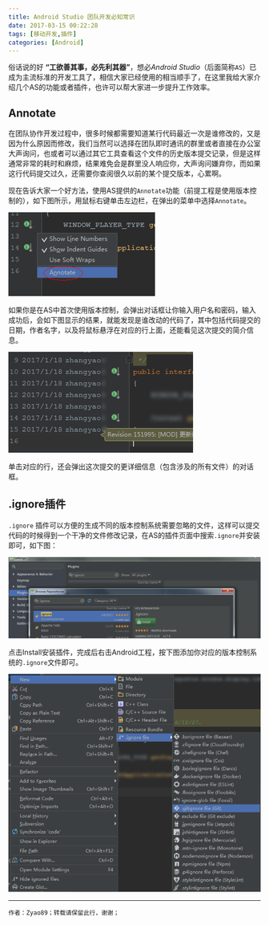 ```yaml
---
title: Android Studio 团队开发必知常识
date: 2017-03-15 00:22:28
tags: [移动开发,插件]
categories: [Android]
---
```

俗话说的好 **“工欲善其事，必先利其器”**，想必*Android Studio*（后面简称`AS`）已成为主流标准的开发工具了，相信大家已经使用的相当顺手了，在这里我给大家介绍几个AS的功能或者插件，也许可以帮大家进一步提升工作效率。

<!--more-->

## Annotate

在团队协作开发过程中，很多时候都需要知道某行代码最近一次是谁修改的，又是因为什么原因而修改，我们当然可以选择在团队即时通讯的群里或者直接在办公室大声询问，也或者可以通过其它工具查看这个文件的历史版本提交记录，但是这样通常非常的耗时和麻烦，结果难免会是群里没人响应你，大声询问嫌弃你，而如果这行代码提交过久，还需要你查阅很久以前的某个提交版本，心累啊。

现在告诉大家一个好方法，使用AS提供的`Annotate`功能（前提工程是使用版本控制的），如下图所示，用鼠标右键单击左边栏，在弹出的菜单中选择`Annotate`。

![Annotate位置](./img01.png)

如果你是在AS中首次使用版本控制，会弹出对话框让你输入用户名和密码，输入成功后，会如下图显示的结果，就能发现是谁改动的代码了，其中包括代码提交的日期，作者名字，以及将鼠标悬浮在对应的行上面，还能看见这次提交的简介信息。

![结果信息](./img02.png)

单击对应的行，还会弹出这次提交的更详细信息（包含涉及的所有文件）的对话框。

## .ignore插件

`.ignore` 插件可以方便的生成不同的版本控制系统需要忽略的文件，这样可以提交代码的时候得到一个干净的文件修改记录，在AS的插件页面中搜索`.ignore`并安装即可，如下图：

![安装插件图](./img03.png)

点击Install安装插件，完成后右击Android工程，按下图添加你对应的版本控制系统的`.ignore`文件即可。

![创建文件](./img04.png)

---

`作者：Zyao89；转载请保留此行，谢谢；`
